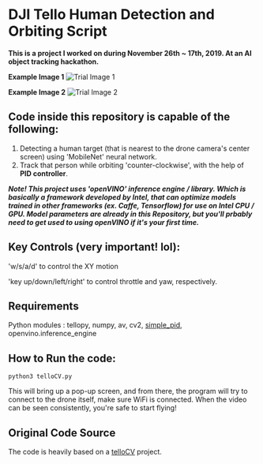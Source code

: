 # DJI Tello Human Detection and Orbiting Script
**This is a project I worked on during November 26th ~ 17th, 2019. At an AI object tracking hackathon.**

**Example Image 1**
![Trial Image 1](./pics/8-45-trial.PNG)

**Example Image 2**
![Trial Image 2](./pics/yawcontrol-1.PNG)

## Code inside this repository is capable of the following:

1. Detecting a human target (that is nearest to the drone camera's center screen) using 'MobileNet' neural network.
2. Track that person while orbiting 'counter-clockwise', with the help of **PID controller**.

***Note! This project uses 'openVINO' inference engine / library. Which is basically a framework developed by Intel, that can optimize models trained in other frameworks (ex. Caffe, Tensorflow) for use on Intel CPU / GPU. Model parameters are already in this Repository, but you'll prbably need to get used to using openVINO if it's your first time.***

## Key Controls (very important! lol):
'w/s/a/d' to control the XY motion

'key up/down/left/right' to control throttle and yaw, respectively.

## Requirements

Python modules : tellopy, numpy, av, cv2, [simple_pid](github.com/m-lundberg/simple-pid), openvino.inference_engine

## How to Run the code:

`python3 telloCV.py`

This will bring up a pop-up screen, and from there, the program will try to connect to the drone itself, make sure WiFi is connected.
When the video can be seen consistently, you're safe to start flying!

## Original Code Source

The code is heavily based on a [telloCV](https://github.com/Ubotica/telloCV) project.
